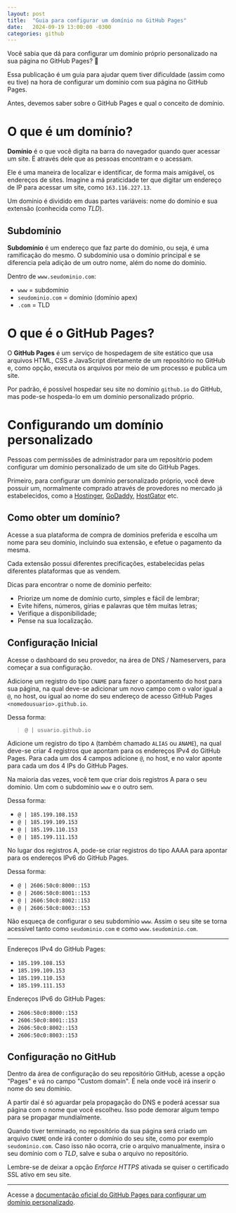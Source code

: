 ```yaml
---
layout: post
title:  "Guia para configurar um domínio no GitHub Pages"
date:   2024-09-19 13:00:00 -0300
categories: github
---
```


Você sabia que dá para configurar um domínio próprio personalizado na sua página no GitHub Pages? 🤯

Essa publicação é um guia para ajudar quem tiver dificuldade (assim como eu tive) na hora de configurar um domínio com sua página no GitHub Pages.

Antes, devemos saber sobre o GitHub Pages e qual o conceito de domínio.

# O que é um domínio?

**Domínio** é o que você digita na barra do navegador quando quer acessar um site. É através dele que as pessoas encontram e o acessam.

Ele é uma maneira de localizar e identificar, de forma mais amigável, os endereços de sites. Imagine a má praticidade ter que digitar um endereço de IP para acessar um site, como `163.116.227.13`.

Um domínio é dividido em duas partes variáveis: nome do domínio e sua extensão (conhecida como *TLD*).

## Subdomínio

**Subdomínio** é um endereço que faz parte do domínio, ou seja, é uma ramificação do mesmo. O subdomínio usa o domínio principal e se diferencia pela adição de um outro nome, além do nome do domínio.

Dentro de `www.seudominio.com`:
- `www` = subdomínio
- `seudominio.com` = domínio (domínio apex)
- `.com` = TLD

# O que é o GitHub Pages?

O **GitHub Pages** é um serviço de hospedagem de site estático que usa arquivos HTML, CSS e JavaScript diretamente de um repositório no GitHub e, como opção, executa os arquivos por meio de um processo e publica um site.

Por padrão, é possível hospedar seu site no domínio `github.io` do GitHub, mas pode-se hospeda-lo em um domínio personalizado próprio.

# Configurando um domínio personalizado

Pessoas com permissões de administrador para um repositório podem configurar um domínio personalizado de um site do GitHub Pages.

Primeiro, para configurar um domínio personalizado próprio, você deve possuir um, normalmente comprado através de provedores no mercado já estabelecidos, como a [Hostinger](https://www.hostinger.com.br/registro-de-dominio), [GoDaddy](https://www.godaddy.com/pt-br/dominios), [HostGator](https://www.hostgator.com.br/registro-de-dominio/) etc.

## Como obter um domínio?

Acesse a sua plataforma de compra de domínios preferida e escolha um nome para seu domínio, incluindo sua extensão, e efetue o pagamento da mesma.

Cada extensão possui diferentes precificações, estabelecidas pelas diferentes plataformas que as vendem.

Dicas para encontrar o nome de domínio perfeito:
- Priorize um nome de domínio curto, simples e fácil de lembrar;
- Evite hifens, números, gírias e palavras que têm muitas letras;
- Verifique a disponibilidade;
- Pense na sua localização.

## Configuração Inicial

Acesse o dashboard do seu provedor, na área de DNS / Nameservers, para começar a sua configuração.

Adicione um registro do tipo `CNAME` para fazer o apontamento do host para sua página, na qual deve-se adicionar um novo campo com o valor igual a `@`, no host, ou igual ao nome do seu endereço de acesso GitHub Pages `<nomedousuario>.github.io`.

Dessa forma:
> `@ | usuario.github.io`

Adicione um registro do tipo `A` (também chamado `ALIAS` ou `ANAME`), na qual deve-se criar 4 registros que apontam para os endereços IPv4 do GitHub Pages. Para cada um dos 4 campos adicione `@`, no host, e no valor aponte para cada um dos 4 IPs do GitHub Pages.

Na maioria das vezes, você tem que criar dois registros A para o seu domínio. Um com o subdomínio `www` e o outro sem.

Dessa forma:
- `@ | 185.199.108.153`
- `@ | 185.199.109.153`
- `@ | 185.199.110.153`
- `@ | 185.199.111.153`

No lugar dos registros A, pode-se criar registros do tipo AAAA para apontar para os endereços IPv6 do GitHub Pages.

Dessa forma:
- `@ | 2606:50c0:8000::153`
- `@ | 2606:50c0:8001::153`
- `@ | 2606:50c0:8002::153`
- `@ | 2606:50c0:8003::153`

Não esqueça de configurar o seu subdomínio `www`. Assim o seu site se torna acessível tanto como `seudominio.com` e como `www.seudominio.com`.

---

Endereços IPv4 do GitHub Pages:
- `185.199.108.153`
- `185.199.109.153`
- `185.199.110.153`
- `185.199.111.153`

Endereços IPv6 do GitHub Pages:
- `2606:50c0:8000::153`
- `2606:50c0:8001::153`
- `2606:50c0:8002::153`
- `2606:50c0:8003::153`

## Configuração no GitHub

Dentro da área de configuração do seu repositório GitHub, acesse a opção "Pages" e vá no campo "Custom domain". É nela onde você irá inserir o nome do seu domínio.

A partir daí é só aguardar pela propagação do DNS e poderá acessar sua página com o nome que você escolheu. Isso pode demorar algum tempo para se propagar mundialmente.

Quando tiver terminado, no repositório da sua página será criado um arquivo `CNAME` onde irá conter o domínio do seu site, como por exemplo `seudominio.com`. Caso isso não ocorra, crie o arquivo manualmente, insira o seu domínio com o *TLD*, salve e suba o arquivo no repositório.

Lembre-se de deixar a opção *Enforce HTTPS* ativada se quiser o certificado SSL ativo em seu site.

---

Acesse a [documentação oficial do GitHub Pages para configurar um domínio personalizado](https://docs.github.com/pt/pages/configuring-a-custom-domain-for-your-github-pages-site/about-custom-domains-and-github-pages).
